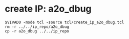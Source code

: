 # create IP: a2o_dbug

```
$VIVADO -mode tcl -source tcl/create_ip_a2o_dbug.tcl
rm -r ../../ip_repo/a2o_dbug
cp -r a2o_dbug ../../ip_repo
```

